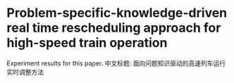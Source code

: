 # Problem-specific-knowledge-driven real time rescheduling approach for high-speed train operation
Experiment results for this paper. 中文标题: 面向问题知识驱动的高速列车运行实时调整方法
